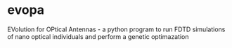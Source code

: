 # evopa
EVolution for OPtical Antennas - a python program to run FDTD simulations of nano optical individuals and perform a genetic optimazation
